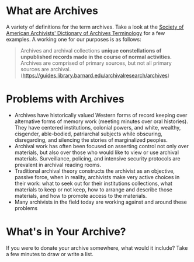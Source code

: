 # What are Archives 
A variety of definitions for the term archives. Take a look at the [Society of American Archivists' Dictionary of Archives Terminology](https://dictionary.archivists.org/entry/archives.html) for a few examples. A working one for our purposes is as follows:
> Archives and archival collections **unique constellations of unpublished records made in the course of normal activities.** Archives are comprised of primary sources, but not all primary sources are archival.
(https://guides.library.barnard.edu/archivalresearch/archives) 

# Problems with Archives
- Archives have historically valued Western forms of record keeping over alternative forms of memory work (meeting minutes over oral histories). They have centered institutions, colonial powers, and white, wealthy, cisgender, able-bodied, patriarchal subjects while obscuring, disregarding, and silencing the stories of marginalized peoples.
- Archival work has often been focused on asserting control not only over materials, but also over those who would like to view or use archival materials. Surveillance, policing, and intensive security protocols are prevalent in archival reading rooms. 
- Traditional archival theory constructs the archivist as an objective, passive force, when in reality, archivists make very active choices in their work: what to seek out for their institutions collections, what materials to keep or not keep, how to arrange and describe those materials, and how to promote access to the materials. 
- Many archivists in the field today are working against and around these problems

# What's in Your Archive?
If you were to donate your archive somewhere, what would it include? Take a few minutes to draw or write a list.
